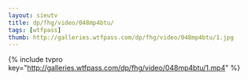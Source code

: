 ```yaml
--- 
layout: sieutv
title: dp/fhg/video/048mp4btu/
tags: [wtfpass]
thumb: http://galleries.wtfpass.com/dp/fhg/video/048mp4btu/1.jpg
---
```

{% include tvpro key="http://galleries.wtfpass.com/dp/fhg/video/048mp4btu/1.mp4" %} 
